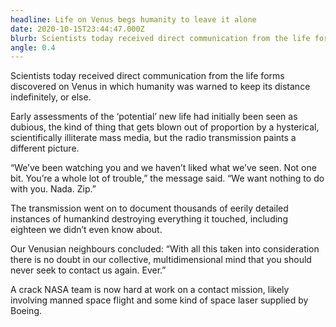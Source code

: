 ```yaml
---
headline: Life on Venus begs humanity to leave it alone
date: 2020-10-15T23:44:47.000Z
blurb: Scientists today received direct communication from the life forms discovered on Venus in which humanity was warned to keep its distance indefinitely, or else.
angle: 0.4
---
```


Scientists today received direct communication from the life forms discovered on Venus in which humanity was warned to keep its distance indefinitely, or else.

Early assessments of the ‘potential’ new life had initially been seen as dubious, the kind of thing that gets blown out of proportion by a hysterical, scientifically illiterate mass media, but the radio transmission paints a different picture.

“We’ve been watching you and we haven’t liked what we’ve seen. Not one bit. You’re a whole lot of trouble,” the message said. “We want nothing to do with you. Nada. Zip.”

The transmission went on to document thousands of eerily detailed instances of humankind destroying everything it touched, including eighteen we didn’t even know about.

Our Venusian neighbours concluded: “With all this taken into consideration there is no doubt in our collective, multidimensional mind that you should never seek to contact us again. Ever.”

A crack NASA team is now hard at work on a contact mission, likely involving manned space flight and some kind of space laser supplied by Boeing.
